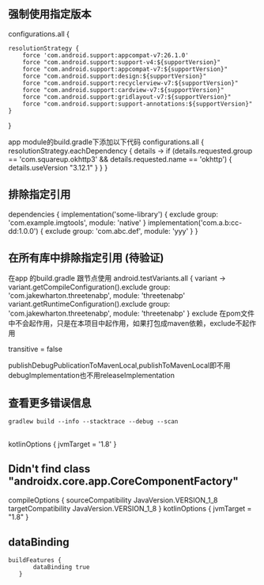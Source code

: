 ## 强制使用指定版本
configurations.all {

    resolutionStrategy {
        force 'com.android.support:appcompat-v7:26.1.0'
        force "com.android.support:support-v4:${supportVersion}"
        force "com.android.support:appcompat-v7:${supportVersion}"
        force "com.android.support:design:${supportVersion}"
        force "com.android.support:recyclerview-v7:${supportVersion}"
        force "com.android.support:cardview-v7:${supportVersion}"
        force "com.android.support:gridlayout-v7:${supportVersion}"
        force "com.android.support:support-annotations:${supportVersion}"
    }
}

app module的build.gradle下添加以下代码
configurations.all {
    resolutionStrategy.eachDependency { details ->
        if (details.requested.group == 'com.squareup.okhttp3'
                && details.requested.name == 'okhttp') {
            details.useVersion "3.12.1"
        }
    }
}
## 排除指定引用
dependencies {
    implementation('some-library') {
        exclude group: 'com.example.imgtools', module: 'native'
    }
    implementation('com.a.b:cc-dd:1.0.0') {
            exclude group: 'com.abc.def', module: 'yyy'
        }
}
## 在所有库中排除指定引用   (待验证)
在app 的build.gradle 跟节点使用
android.testVariants.all { variant ->
    variant.getCompileConfiguration().exclude group: 'com.jakewharton.threetenabp', module: 'threetenabp'
    variant.getRuntimeConfiguration().exclude group: 'com.jakewharton.threetenabp', module: 'threetenabp'
}
exclude 在pom文件中不会起作用，只是在本项目中起作用，如果打包成maven依赖，exclude不起作用


transitive = false

publishDebugPublicationToMavenLocal,publishToMavenLocal即不用debugImplementation也不用releaseImplementation

## 查看更多错误信息
    gradlew build --info --stacktrace --debug --scan


##
 kotlinOptions {
        jvmTarget = '1.8'
    }
    
##  Didn't find class "androidx.core.app.CoreComponentFactory"
 compileOptions {
        sourceCompatibility JavaVersion.VERSION_1_8
        targetCompatibility JavaVersion.VERSION_1_8
    }
    kotlinOptions {
        jvmTarget = "1.8"
    }
    
##  dataBinding
    buildFeatures {
           dataBinding true
       }    